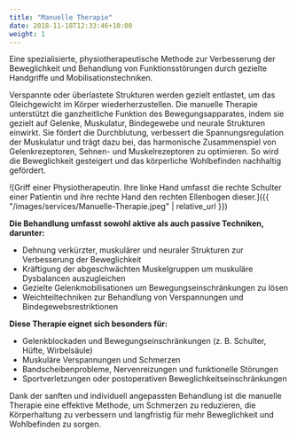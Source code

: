 ```yaml
---
title: "Manuelle Therapie"
date: 2018-11-18T12:33:46+10:00
weight: 1
---
```


Eine spezialisierte, physiotherapeutische Methode zur Verbesserung der Beweglichkeit und Behandlung von Funktionsstörungen durch gezielte Handgriffe und Mobilisationstechniken.

Verspannte oder überlastete Strukturen werden gezielt entlastet, um das Gleichgewicht im Körper wiederherzustellen. Die manuelle Therapie unterstützt die ganzheitliche Funktion des Bewegungsapparates, indem sie gezielt auf Gelenke, Muskulatur, Bindegewebe und neurale Strukturen einwirkt. Sie fördert die Durchblutung, verbessert die Spannungsregulation der Muskulatur und trägt dazu bei, das harmonische Zusammenspiel von Gelenkrezeptoren, Sehnen- und Muskelrezeptoren zu optimieren. So wird die Beweglichkeit gesteigert und das körperliche Wohlbefinden nachhaltig gefördert.

![Griff einer Physiotherapeutin. Ihre linke Hand umfasst die rechte Schulter einer Patientin und ihre rechte Hand den rechten Ellenbogen dieser.]({{ "/images/services/Manuelle-Therapie.jpeg" | relative_url }})

**Die Behandlung umfasst sowohl aktive als auch passive Techniken, darunter:**
* Dehnung verkürzter, muskulärer und neuraler Strukturen zur Verbesserung der Beweglichkeit
* Kräftigung der abgeschwächten Muskelgruppen um muskuläre Dysbalancen auszugleichen
* Gezielte Gelenkmobilisationen um Bewegungseinschränkungen zu lösen
* Weichteiltechniken zur Behandlung von Verspannungen und Bindegewebsrestriktionen

**Diese Therapie eignet sich besonders für:**
* Gelenkblockaden und Bewegungseinschränkungen (z. B. Schulter, Hüfte, Wirbelsäule)
* Muskuläre Verspannungen und Schmerzen
* Bandscheibenprobleme, Nervenreizungen und funktionelle Störungen
* Sportverletzungen oder postoperativen Beweglichkeitseinschränkungen

Dank der sanften und individuell angepassten Behandlung ist die manuelle Therapie eine effektive Methode, um Schmerzen zu reduzieren, die Körperhaltung zu verbessern und langfristig für mehr Beweglichkeit und Wohlbefinden zu sorgen.
